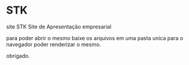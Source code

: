 # STK
site STK
Site de Apresentação empresarial

para poder abrir o mesmo baixe os arquivos em uma pasta unica para o navegador poder renderizar o mesmo.

obrigado.
